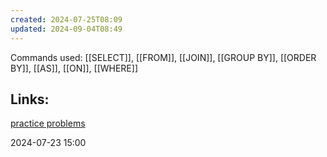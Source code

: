 ```yaml
---
created: 2024-07-25T08:09
updated: 2024-09-04T08:49
---
```

Commands used:
[[SELECT]], [[FROM]], [[JOIN]], [[GROUP BY]], [[ORDER BY]], [[AS]], [[ON]], [[WHERE]]


## Links:
[practice problems](practice-problems.md)

2024-07-23 15:00
